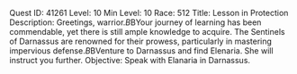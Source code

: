 Quest ID: 41261
Level: 10
Min Level: 10
Race: 512
Title: Lesson in Protection
Description: Greetings, warrior.$B$BYour journey of learning has been commendable, yet there is still ample knowledge to acquire. The Sentinels of Darnassus are renowned for their prowess, particularly in mastering impervious defense.$B$BVenture to Darnassus and find Elenaria. She will instruct you further.
Objective: Speak with Elanaria in Darnassus.
